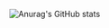 ![Anurag's GitHub stats](https://github-readme-stats.vercel.app/api?username=reiskasra&show_icons=true&theme=radical)
